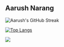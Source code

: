 ## Aarush Narang



![Aarush's GitHub Streak](https://github-readme-streak-stats.herokuapp.com/?theme=dark&user=aarush-narang&hide_border=true)

[![Top Langs](https://github-readme-stats.vercel.app/api/top-langs/?username=aarush-narang&layout=compact&theme=nord&hide_border=true)](https://github.com/aarush-narang/github-readme-stats)


![](https://komarev.com/ghpvc/?username=aarush-narang)
